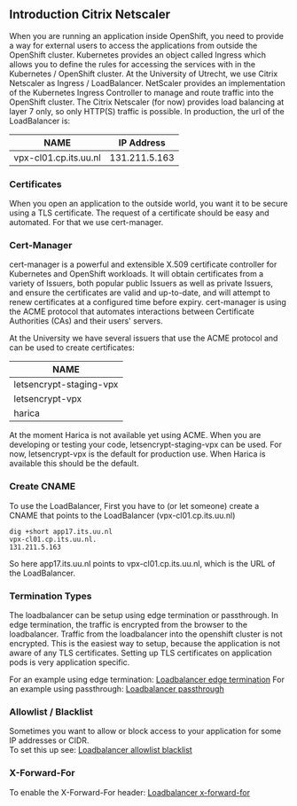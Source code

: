 ## Introduction Citrix Netscaler

When you are running an application inside OpenShift, you need to provide a way for external users to access the applications from outside the OpenShift cluster.
Kubernetes provides an object called Ingress which allows you to define the rules for accessing the services with in the Kubernetes / OpenShift cluster.
At the University of Utrecht, we use Citrix Netscaler as Ingress / LoadBalancer.
NetScaler provides an implementation of the Kubernetes Ingress Controller to manage and route traffic into the OpenShift cluster.
The Citrix Netscaler (for now) provides load balancing at layer 7 only, so only HTTP(S) traffic is possible.
In production, the url of the LoadBalancer is:


| NAME | IP Address |
| ---- | ---------- |
| vpx-cl01.cp.its.uu.nl | 131.211.5.163 |

### Certificates

When you open an application to the outside world, you want it to be secure using a TLS certificate. The request of a certificate should be easy and automated. For that we use cert-manager.

### Cert-Manager

cert-manager is a powerful and extensible X.509 certificate controller for Kubernetes and OpenShift workloads.
It will obtain certificates from a variety of Issuers, both popular public Issuers as well as private Issuers, and ensure the certificates are valid and up-to-date, and will attempt to renew certificates at a configured time before expiry.
cert-manager is using the ACME protocol that automates interactions between Certificate Authorities (CAs) and their users' servers.

At the University we have several issuers that use the ACME protocol and can be used to create certificates:

| NAME |
| ---- |
| letsencrypt-staging-vpx |
| letsencrypt-vpx |
| harica |


At the moment Harica is not available yet using ACME.
When you are developing or testing your code, letsencrypt-staging-vpx can be used.  For now, letsencrypt-vpx is the default for production use. When Harica is available this should be the default.

### Create CNAME

To use the LoadBalancer, First you have to (or let someone) create a CNAME that points to the LoadBalancer (vpx-cl01.cp.its.uu.nl)

```code
dig +short app17.its.uu.nl
vpx-cl01.cp.its.uu.nl.
131.211.5.163
```

So here app17.its.uu.nl points to vpx-cl01.cp.its.uu.nl, which is the URL of the LoadBalancer.

### Termination Types

The loadbalancer can be setup using edge termination or passthrough. In edge termination, the traffic is encrypted from the browser to the loadbalancer. Traffic from the loadbalancer into the openshift
cluster is not encrypted. This is the easiest way to setup, because the application is not aware of any TLS certificates. Setting up TLS certificates on application pods is very application specific.

For an example using edge termination: [Loadbalancer edge termination](loadbalancer-edge.md)
For an example using passthrough: [Loadbalancer passthrough](loadbalancer-passthrough.md)

### Allowlist / Blacklist

Sometimes you want to allow or block access to your application for some IP addresses or CIDR.  
To set this up see: [Loadbalancer allowlist blacklist](loadbalancer-white-black-list.md)

### X-Forward-For

To enable the X-Forward-For header: [Loadbalancer x-forward-for](loadbalancer-xforwardfor.md)
